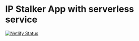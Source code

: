 # IP Stalker App with serverless service

[![Netlify Status](https://api.netlify.com/api/v1/badges/6b140aad-d90f-4bca-bcb6-69931bd06e18/deploy-status)](https://app.netlify.com/sites/eager-pike-6d5237/deploys)

